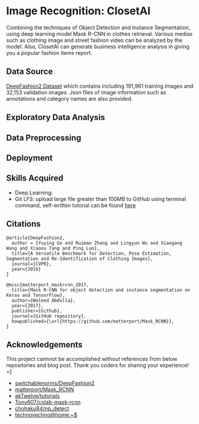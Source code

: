 # Image Recognition: ClosetAI
Combining the techniques of Object Detection and Instance Segmentation, using deep learning model Mask R-CNN in clothes retrieval. Various medias such as clothing image and street fashion video can be analyzed by the model. Also, ClosetAI can generate business intelligence analysis in giving you a popular fashion items report.

## Data Source
[DeepFashion2 Dataset](https://github.com/switchablenorms/DeepFashion2/) which contains including 191,961 training images and 32,153 validation images. Json files of image information such as annotations and category names are also provided. 

## Exploratory Data Analysis

## Data Preprocessing

## Deployment

## Skills Acquired
* Deep Learning: 
* Git LFS: upload large file greater than 100MB to GitHub using terminal command, self-written tutorial can be found [here](./Git_LFS.md)

## Citations
```
@article{DeepFashion2,
  author = {Yuying Ge and Ruimao Zhang and Lingyun Wu and Xiaogang Wang and Xiaoou Tang and Ping Luo},
  title={A Versatile Benchmark for Detection, Pose Estimation, Segmentation and Re-Identification of Clothing Images},
  journal={CVPR},
  year={2019}
}
```
```
@misc{matterport_maskrcnn_2017,
  title={Mask R-CNN for object detection and instance segmentation on Keras and TensorFlow},
  author={Waleed Abdulla},
  year={2017},
  publisher={Github},
  journal={GitHub repository},
  howpublished={\url{https://github.com/matterport/Mask_RCNN}},
}
```

## Acknowledgements
This project cannnot be accomplished without references from below repositories and blog post. Thank you coders for sharing your experience! =]
* [switchablenorms/DeepFashion2](https://github.com/switchablenorms/DeepFashion2/)
* [matterport/Mask_RCNN](https://github.com/matterport/Mask_RCNN)
* [akTwelve/tutorials](https://github.com/akTwelve/tutorials/blob/master/mask_rcnn/MaskRCNN_TrainAndInference.ipynb)
* [Tony607/colab-mask-rcnn](https://github.com/Tony607/colab-mask-rcnn)
* [chohaku84/np_detect](https://github.com/chohaku84/np_detect/blob/master/api/flask_app.py)
* [technovechno@home:~$](https://technovechno.com/creating-graphs-in-python-using-matplotlib-flask-framework-pythonanywhere/)
